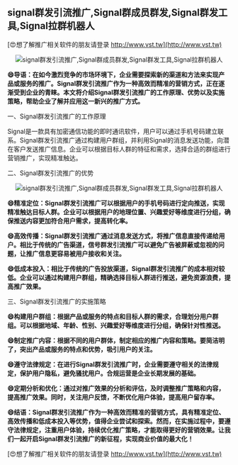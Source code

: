 ## **signal群发引流推广,Signal群成员群发,Signal群发工具,Signal拉群机器人**

[😍想了解推广相关软件的朋友请登录 http://www.vst.tw](http://www.vst.tw)

 <center><img src="https://vst.tw/MP4/tuiguang/png/8.png" alt="signal群发引流推广,Signal群成员群发,Signal群发工具,Signal拉群机器人"></center>

**😄导语：在如今激烈竞争的市场环境下，企业需要探索新的渠道和方法来实现产品或服务的推广。Signal群发引流推广作为一种高效而精准的营销方式，正在逐渐受到企业的青睐。本文将介绍Signal群发引流推广的工作原理、优势以及实施策略，帮助企业了解并应用这一新兴的推广方式。**

一、Signal群发引流推广的工作原理

Signal是一款具有加密通信功能的即时通讯软件，用户可以通过手机号码建立联系。Signal群发引流推广通过构建用户群组，并利用Signal的消息发送功能，向潜在客户发送推广信息。企业可以根据目标人群的特征和需求，选择合适的群组进行营销推广，实现精准触达。

二、Signal群发引流推广的优势

 <center><img src="https://vst.tw/MP4/tuiguang/png/5.png" alt="signal群发引流推广,Signal群成员群发,Signal群发工具,Signal拉群机器人"></center>

**😄精准定位：Signal群发引流推广可以根据用户的手机号码进行定向推送，实现精准触达目标人群。企业可以根据用户的地理位置、兴趣爱好等维度进行分组，确保推送内容更加符合用户需求，提高转化率。**

**😄高效传播：Signal群发引流推广通过消息发送方式，将推广信息直接传递给用户。相比于传统的广告渠道，信号群发引流推广可以避免广告被屏蔽或忽视的问题，让推广信息更容易被用户接收和关注。**

**😄低成本投入：相比于传统的广告投放渠道，Signal群发引流推广的成本相对较低。企业可以通过构建用户群组，精确选择目标人群进行推送，避免资源浪费，提高推广效果。**

三、Signal群发引流推广的实施策略

**😄构建用户群组：根据产品或服务的特点和目标人群的需求，合理划分用户群组。可以根据地域、年龄、性别、兴趣爱好等维度进行分组，确保针对性推送。**

**😄制定推广内容：根据不同的用户群体，制定相应的推广内容和策略。要简洁明了，突出产品或服务的特点和优势，吸引用户的关注。**

**😄遵守法律规定：在进行Signal群发引流推广时，企业需要遵守相关的法律规定，保护用户隐私，避免骚扰用户。合规运营是企业长期发展的基础。**

**😄定期分析和优化：通过对推广效果的分析和评估，及时调整推广策略和内容，提高推广效果。同时，关注用户反馈，不断优化用户体验，提高用户留存率。**

**😄结语：Signal群发引流推广作为一种高效而精准的营销方式，具有精准定位、高效传播和低成本投入等优势，值得企业尝试和探索。然而，在实施过程中，要遵守法律规定，注重用户体验，持续优化推广策略，才能取得更好的营销效果。让我们一起开启Signal群发引流推广的新征程，实现商业价值的最大化！**

[😍想了解推广相关软件的朋友请登录 http://www.vst.tw](http://www.vst.tw)



